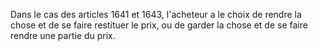 Dans le cas des articles 1641 et 1643, l'acheteur a le choix de rendre la chose et de se faire restituer le prix, ou de garder la chose et de se faire rendre une partie du prix.

